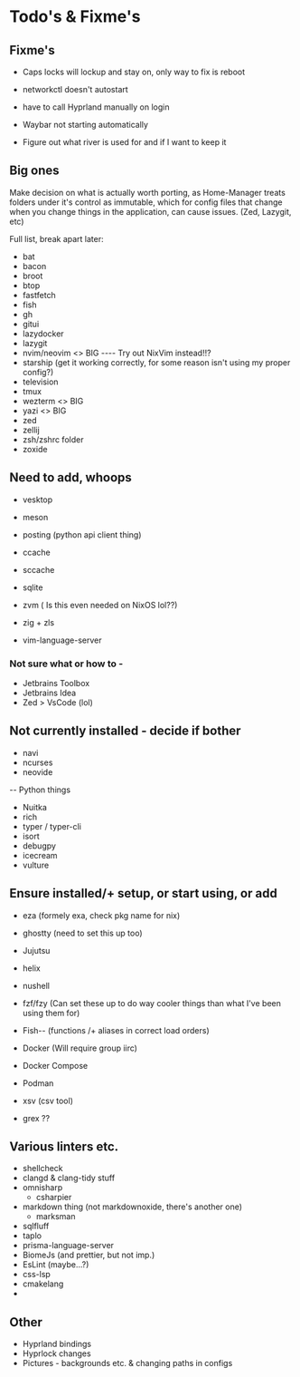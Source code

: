 # Todo's & Fixme's 


## Fixme's

- Caps locks will lockup and stay on, only way to fix is reboot
- networkctl doesn't autostart
- have to call Hyprland manually on login
- Waybar not starting automatically

- Figure out what river is used for and if I want to keep it



## Big ones

Make decision on what is actually worth porting, as Home-Manager 
treats folders under it's control as immutable, which for config files
that change when you change things in the application, can cause issues.
(Zed, Lazygit, etc)

Full list, break apart later:

- bat
- bacon
- broot
- btop
- fastfetch
- fish
- gh
- gitui
- lazydocker
- lazygit
- nvim/neovim <> BIG ---- Try out NixVim instead!!?
- starship (get it working correctly, for some reason isn't using my proper config?)
- television
- tmux
- wezterm <> BIG
- yazi <> BIG
- zed
- zellij
- zsh/zshrc folder
- zoxide

## Need to add, whoops

- vesktop
- meson
- posting (python api client thing)
- ccache
- sccache
- sqlite

- zvm ( Is this even needed on NixOS lol??)
- zig + zls
- vim-language-server


### Not sure what or how to - 

- Jetbrains Toolbox
- Jetbrains Idea 
- Zed > VsCode (lol)


## Not currently installed - decide if bother

- navi
- ncurses
- neovide

-- Python things
- Nuitka
- rich
- typer / typer-cli
- isort
- debugpy
- icecream
- vulture


## Ensure installed/+ setup, or start using, or add

- eza (formely exa, check pkg name for nix)

- ghostty (need to set this up too)
- Jujutsu
- helix
- nushell
- fzf/fzy (Can set these up to do way cooler things than what I've been using them for)
- Fish-- (functions /+ aliases in correct load orders)
- Docker (Will require group iirc)
- Docker Compose
- Podman

- xsv (csv tool)
- grex ??

## Various linters etc.
- shellcheck
- clangd & clang-tidy stuff
- omnisharp
    - csharpier
- markdown thing (not markdownoxide, there's another one)
    - marksman
- sqlfluff
- taplo
- prisma-language-server
- BiomeJs (and prettier, but not imp.)
- EsLint (maybe...?)
- css-lsp
- cmakelang
- 


## Other

- Hyprland bindings
- Hyprlock changes
- Pictures - backgrounds etc. & changing paths in configs
